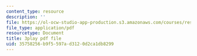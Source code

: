 ```yaml
---
content_type: resource
description: ''
file: https://ol-ocw-studio-app-production.s3.amazonaws.com/courses/res-3-004-visualizing-materials-science-fall-2017/35758256b9f5597ad3120d2ca1db8299_xdm3Jz3IgwE.pdf
file_type: application/pdf
resourcetype: Document
title: 3play pdf file
uid: 35758256-b9f5-597a-d312-0d2ca1db8299
---
```

